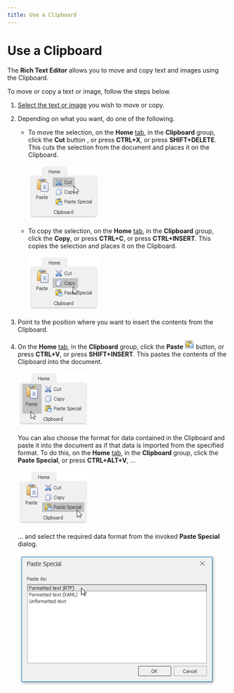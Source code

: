 ```yaml
---
title: Use a Clipboard
---
```

# Use a Clipboard
The **Rich Text Editor** allows you to move and copy text and images using the Clipboard.

To move or copy a text or image, follow the steps below.
1. [Select the text or image](select-text.md) you wish to move or copy.
2. Depending on what you want, do one of the following.
	* To move the selection, on the **Home** [ tab](../text-editor-ui/ribbon-interface.md), in the **Clipboard** group, click the **Cut** button , or press **CTRL+X**, or press **SHIFT+DELETE**. This cuts the selection from the document and places it on the Clipboard.
		
		![RTECut](../../../images/img121301.png)
	* To copy the selection, on the **Home** [ tab](../text-editor-ui/ribbon-interface.md), in the **Clipboard** group, click the **Copy**, or press **CTRL+C**, or press **CTRL+INSERT**. This copies the selection and places it on the Clipboard.
		
		![RTECopy](../../../images/img121302.png)
3. Point to the position where you want to insert the contents from the Clipboard.
4. On the **Home** [ tab](../text-editor-ui/ribbon-interface.md), in the **Clipboard** group, click the **Paste** ![RichEdit_PasteButton](../../../images/img12165.png) button, or press **CTRL+V**, or press **SHIFT+INSERT**. This pastes the contents of the Clipboard into the document.
	
	![RTEPaste](../../../images/img121304.png)
	
	You can also choose the format for data contained in the Clipboard and paste it into the document as if that data is imported from the specified format. To do this, on the **Home** [ tab](../text-editor-ui/ribbon-interface.md), in the **Clipboard** group, click the **Paste Special**, or press **CTRL+ALT+V**, ...
	
	![RTEPasteSpecial](../../../images/img121303.png)
	
	... and select the required data format from the invoked **Paste Special** dialog.
	
	![RTEPasteSpecialParagraph](../../../images/img121305.png)